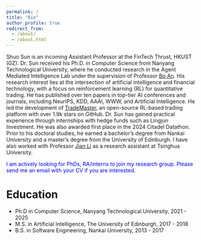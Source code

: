 ```yaml
---
permalink: /
title: "Bio"
author_profile: true
redirect_from: 
  - /about/
  - /about.html
---
```


Shuo Sun is an incoming Assistant Professor at the FinTech Thrust, HKUST (GZ). Dr. Sun received his Ph.D. in Computer Science from Nanyang Technological University, where he conducted research in the Agent Mediated Intelligence Lab under the supervision of Professor [Bo An](https://personal.ntu.edu.sg/boan/). His research interest lies at the intersection of artificial intelligence and financial technology, with a focus on reinforcement learning (RL) for quantitative trading. He has published over ten papers in top-tier AI conferences and journals, including NeurIPS, KDD, AAAI, WWW, and Artificial Intelligence. He led the development of [TradeMaster](https://github.com/TradeMaster-NTU/TradeMaster), an open-source RL-based trading platform with over 1.9k stars on GitHub. Dr. Sun has gained practical experience through internships with hedge funds such as Lingjun Investment. He was also awarded first place in the 2024 Citadel Datathon. Prior to his doctoral studies, he earned a bachelor’s degree from Nankai University and a master’s degree from the University of Edinburgh. I have also worked with Professor [Jian Li](https://people.iiis.tsinghua.edu.cn/~jianli/) as a research assistant at Tsinghua University.

<span style="color:blue">I am actively looking for PhDs, RA/interns to join my research group. Please send me an email with your CV if you are interested.</span>

Education
======
* Ph.D in Computer Science, Nanyang Technological University, 2021 - 2025
* M.S. in Artificial Intelligence, The University of Edinburgh, 2017 - 2018
* B.S. in Software Engineering, Nankai University, 2013 - 2017